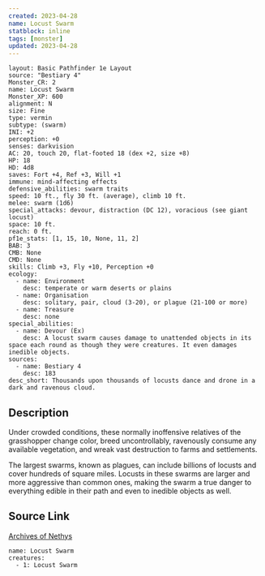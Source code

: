 ```yaml
---
created: 2023-04-28
name: Locust Swarm
statblock: inline
tags: [monster]
updated: 2023-04-28
---
```

```statblock
layout: Basic Pathfinder 1e Layout
source: "Bestiary 4"
Monster_CR: 2
name: Locust Swarm
Monster_XP: 600
alignment: N
size: Fine
type: vermin
subtype: (swarm)
INI: +2
perception: +0
senses: darkvision
AC: 20, touch 20, flat-footed 18 (dex +2, size +8)
HP: 18
HD: 4d8
saves: Fort +4, Ref +3, Will +1
immune: mind-affecting effects
defensive_abilities: swarm traits
speed: 10 ft., fly 30 ft. (average), climb 10 ft.
melee: swarm (1d6)
special_attacks: devour, distraction (DC 12), voracious (see giant locust)
space: 10 ft.
reach: 0 ft.
pf1e_stats: [1, 15, 10, None, 11, 2]
BAB: 3
CMB: None
CMD: None
skills: Climb +3, Fly +10, Perception +0
ecology:
  - name: Environment
    desc: temperate or warm deserts or plains
  - name: Organisation
    desc: solitary, pair, cloud (3-20), or plague (21-100 or more)
  - name: Treasure
    desc: none
special_abilities:
  - name: Devour (Ex)
    desc: A locust swarm causes damage to unattended objects in its space each round as though they were creatures. It even damages inedible objects.
sources:
  - name: Bestiary 4
    desc: 183
desc_short: Thousands upon thousands of locusts dance and drone in a dark and ravenous cloud.
```
## Description
Under crowded conditions, these normally inoffensive relatives of the grasshopper change color, breed uncontrollably, ravenously consume any available vegetation, and wreak vast destruction to farms and settlements.

The largest swarms, known as plagues, can include billions of locusts and cover hundreds of square miles. Locusts in these swarms are larger and more aggressive than common ones, making the swarm a true danger to everything edible in their path and even to inedible objects as well.
## Source Link
[Archives of Nethys](https://aonprd.com/MonsterDisplay.aspx?ItemName=Locust%20Swarm)
```encounter-table
name: Locust Swarm
creatures:
  - 1: Locust Swarm
```
